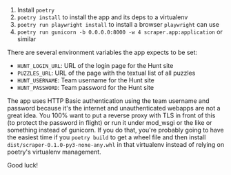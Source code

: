 1. Install `poetry`
2. `poetry install` to install the app and its deps to a virtualenv
3. `poetry run playwright install` to install a browser `playwright` can use
4. `poetry run gunicorn -b 0.0.0.0:8000 -w 4 scraper.app:application` or similar

There are several environment variables the app expects to be set:
- `HUNT_LOGIN_URL`: URL of the login page for the Hunt site
- `PUZZLES_URL`: URL of the page with the textual list of all puzzles
- `HUNT_USERNAME`: Team username for the Hunt site
- `HUNT_PASSWORD`: Team password for the Hunt site

The app uses HTTP Basic authentication using the team username and
password because it's the internet and unauthenticated webapps are not
a great idea. You 100% want to put a reverse proxy with TLS in front
of this (to protect the password in flight) or run it under mod_wsgi
or the like or something instead of gunicorn. If you do that, you're
probably going to have the easiest time if you `poetry build` to get a
wheel file and then install `dist/scraper-0.1.0-py3-none-any.whl` in
that virtualenv instead of relying on poetry's virtualenv management.

Good luck!
